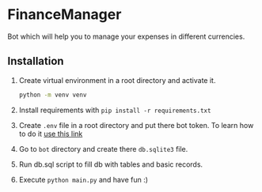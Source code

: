 # FinanceManager

Bot which will help you to manage your expenses in different currencies.

## Installation

1. Create virtual environment in a root directory and activate it.

    ```bash
    python -m venv venv
    ```

2. Install requirements with `pip install -r requirements.txt`
3. Create `.env` file in a root directory and put there bot token. To learn how to do it [use this link](https://core.telegram.org/bots#how-do-i-create-a-bot)
4. Go to `bot` directory and create there `db.sqlite3` file.
5. Run db.sql script to fill db with tables and basic records.
6. Execute `python main.py` and have fun :)
